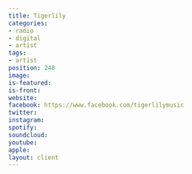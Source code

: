 ```yaml
---
title: Tigerlily
categories:
- radio
- digital
- artist
tags:
- artist
position: 248
image: 
is-featured: 
is-front: 
website: 
facebook: https://www.facebook.com/tigerlilymusic
twitter: 
instagram: 
spotify: 
soundcloud: 
youtube: 
apple: 
layout: client
---
```


